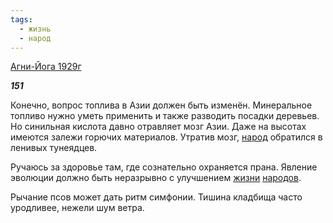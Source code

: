 ```yaml
---
tags:
  - жизнь
  - народ
---
```

[Агни-Йога 1929г](https://127.0.0.1:4002/agni/1929)

___151___

Конечно, вопрос топлива в Азии должен быть изменён. Минеральное топливо нужно уметь применить и также разводить посадки деревьев. Но синильная кислота давно отравляет мозг Азии. Даже на высотах имеются залежи горючих материалов. Утратив мозг, [народ](../../../tags/#народ) обратился в ленивых тунеядцев.   

Ручаюсь за здоровье там, где сознательно охраняется прана. Явление эволюции должно быть неразрывно с улучшением [жизни](../../../tags/#жизнь) [народов](../../../tags/#народ).   

Рычание псов может дать ритм симфонии. Тишина кладбища часто уродливее, нежели шум ветра.